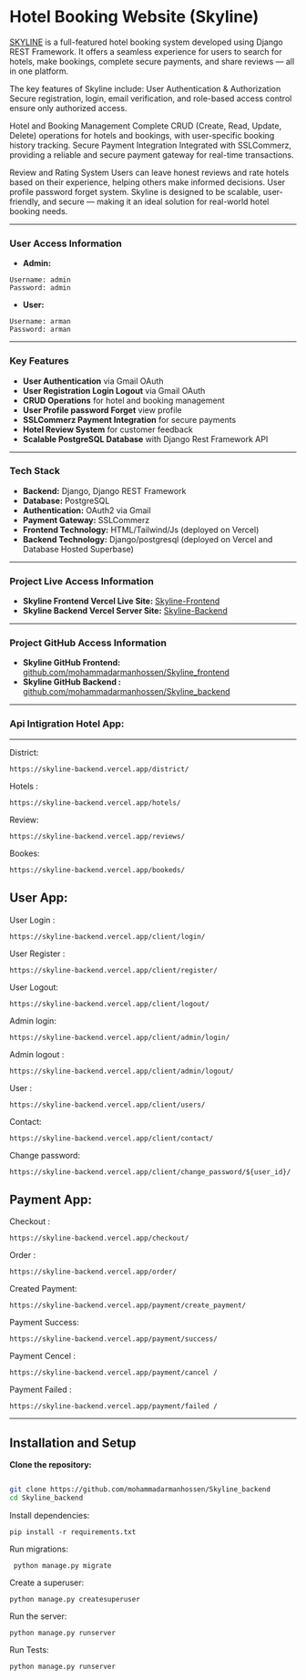 # Hotel Booking Website (Skyline)


[SKYLINE](https://skyline-frontend-five.vercel.app/)  is a full-featured hotel booking system developed using Django REST Framework. It offers a seamless experience for users to search for hotels, make bookings, complete secure payments, and share reviews — all in one platform.

The key features of Skyline include:
User Authentication & Authorization
Secure registration, login, email verification, and role-based access control ensure only authorized access.

Hotel and Booking Management
Complete CRUD (Create, Read, Update, Delete) operations for hotels and bookings, with user-specific booking history tracking.
Secure Payment Integration
Integrated with SSLCommerz, providing a reliable and secure payment gateway for real-time transactions.

Review and Rating System
Users can leave honest reviews and rate hotels based on their experience, helping others make informed decisions.
User profile password forget system.
Skyline is designed to be scalable, user-friendly, and secure — making it an ideal solution for real-world hotel booking needs.

---

### User Access Information
- **Admin:**
```
Username: admin
Password: admin
```

- **User:**
```
Username: arman
Password: arman
```
---

### Key Features
- **User Authentication** via Gmail OAuth
- **User Registration Login Logout** via Gmail OAuth
- **CRUD Operations** for hotel and booking management
- **User Profile password Forget** view profile
- **SSLCommerz Payment Integration** for secure payments
- **Hotel Review System** for customer feedback
- **Scalable PostgreSQL Database** with Django Rest Framework API

---

### Tech Stack
- **Backend:** Django, Django REST Framework
- **Database:** PostgreSQL
- **Authentication:** OAuth2 via Gmail
- **Payment Gateway:** SSLCommerz
- **Frontend Technology:** HTML/Tailwind/Js (deployed on Vercel)
- **Backend Technology:** Django/postgresql (deployed on Vercel and Database Hosted Superbase)

---

### Project Live Access Information
- **Skyline Frontend Vercel Live Site:** [Skyline-Frontend](https://skyline-frontend-five.vercel.app/)
- **Skyline Backend Vercel Server Site:** [Skyline-Backend](https://skyline-backend.vercel.app/)
---

### Project GitHub Access Information
- **Skyline GitHub Frontend:** [github.com/mohammadarmanhossen/Skyline_frontend](https://github.com/mohammadarmanhossen/Skyline_frontend)
- **Skyline GitHub Backend :** [github.com/mohammadarmanhossen/Skyline_backend](https://github.com/mohammadarmanhossen/Skyline_backend)
---

### Api Intigration Hotel App:
---
District:
```
https://skyline-backend.vercel.app/district/

```
Hotels :
```
https://skyline-backend.vercel.app/hotels/
```

Review:
```
https://skyline-backend.vercel.app/reviews/
```
Bookes:
```
https://skyline-backend.vercel.app/bookeds/
```


User App:
---
User Login :
```
https://skyline-backend.vercel.app/client/login/
```
User Register :
```
https://skyline-backend.vercel.app/client/register/
```

User Logout:
```
https://skyline-backend.vercel.app/client/logout/
```
Admin login:
```
https://skyline-backend.vercel.app/client/admin/login/
```
Admin logout :
```
https://skyline-backend.vercel.app/client/admin/logout/
```

User :
```
https://skyline-backend.vercel.app/client/users/
```
Contact:
```
https://skyline-backend.vercel.app/client/contact/
```
Change password:
```
https://skyline-backend.vercel.app/client/change_password/${user_id}/
```


Payment App:
---
Checkout :
```
https://skyline-backend.vercel.app/checkout/

```
Order :
```
https://skyline-backend.vercel.app/order/
```

Created Payment:
```
https://skyline-backend.vercel.app/payment/create_payment/
```
Payment Success:
```
https://skyline-backend.vercel.app/payment/success/
```
Payment Cencel :
```
https://skyline-backend.vercel.app/payment/cancel /
```
Payment Failed :
```
https://skyline-backend.vercel.app/payment/failed /
```

---
## Installation and Setup

 **Clone the repository:**
 ```bash
 
git clone https://github.com/mohammadarmanhossen/Skyline_backend
cd Skyline_backend
```

Install dependencies:
```
pip install -r requirements.txt

```
Run migrations:
```
 python manage.py migrate
```

Create a superuser:
```
python manage.py createsuperuser
```
Run the server:
```
python manage.py runserver
```

Run Tests:

```
python manage.py runserver
```
